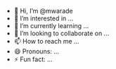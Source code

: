 - 👋 Hi, I’m @mwarade
- 👀 I’m interested in ...
- 🌱 I’m currently learning ...
- 💞️ I’m looking to collaborate on ...
- 📫 How to reach me ...
- 😄 Pronouns: ...
- ⚡ Fun fact: ...

<!---
mwarade/mwarade is a ✨ special ✨ repository because its `README.md` (this file) appears on your GitHub profile.
You can click the Preview link to take a look at your changes.
--->

